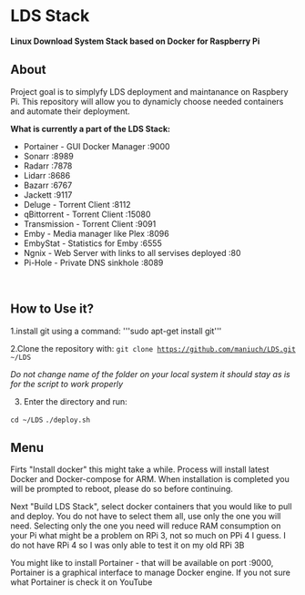# LDS Stack

<b>Linux Download System Stack based on Docker for Raspberry Pi</b>

## About

Project goal is to simplyfy LDS deployment and maintanance on Raspbery Pi.
This repository will allow you to dynamicly choose needed containers and automate their deployment.

<b>What is currently a part of the LDS Stack:</b>

<ul>
  <li>Portainer - GUI Docker Manager :9000</li>
  <li> Sonarr :8989</li>
  <li> Radarr :7878</li>
  <li> Lidarr :8686</li>
  <li> Bazarr :6767</li>
  <li> Jackett :9117</li>
  <li> Deluge - Torrent Client :8112</li>
  <li> qBittorrent - Torrent Client :15080</li>
  <li> Transmission - Torrent Client :9091</li>
  <li> Emby - Media manager like Plex :8096</li>
  <li> EmbyStat - Statistics for Emby :6555</li>
  <li> Ngnix - Web Server with links to all servises deployed :80</li>
  <li> Pi-Hole - Private DNS sinkhole :8089</li>
  </ul>
<br>

## How to Use it?

1.install git using a command:
'''sudo apt-get install git'''

2.Clone the repository with:
<code>git clone https://github.com/maniuch/LDS.git ~/LDS</code>

<i>Do not change name of the folder on your local system it should stay as is for the script to work properly</i>

3. Enter the directory and run:

<code>cd ~/LDS</code>
<code>./deploy.sh</code>

## Menu

<p>Firts "Install docker" this might take a while. Process will install latest Docker and Docker-compose for ARM. When installation is completed you will be prompted to reboot, please do so before continuing.<p>

<p>Next "Build LDS Stack", select docker containers that you would like to pull and deploy. You do not have to select them all, use only the one you will need. Selecting only the one you need will reduce RAM consumption on your Pi what might be a problem on RPi 3, not so much on PPi 4 I guess. I do not have RPi 4 so I was only able to test it on my old RPi 3B</p>

<p>You might like to install Portainer - that will be available on port :9000, Portainer is a graphical interface to manage Docker engine. If you not sure what Portainer is check it on YouTube</p>
